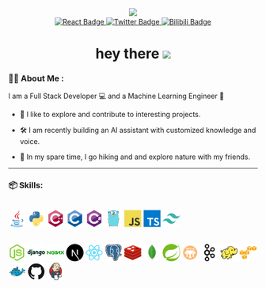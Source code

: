 <div id="header" align="center">
  <img src="https://media.giphy.com/media/dtra4r7NXUlI5XRfOR/giphy.gif" width="100"/>
  <div id="badges">
  <a href="https://oubotong.github.io/johan/">
    <img src="https://img.shields.io/badge/Portofolio-lightgreen?style=for-the-badge&logo=react&logoColor=black" alt="React Badge"/>
  </a>
  <a href="http://www.linkedin.com/in/botong97">
    <img src="https://img.shields.io/badge/Linkedin-lightblue?style=for-the-badge&logo=linkedin&logoColor=black" alt="Twitter Badge"/>
  </a>
  <a href="https://space.bilibili.com/16596867">
    <img src="https://img.shields.io/badge/Bilibili-pink?style=for-the-badge&logo=bilibili&logoColor=black" alt="Bilibili Badge"/>
  </a>
</div>
  <h1>
  hey there
  <img src="https://media.giphy.com/media/hvRJCLFzcasrR4ia7z/giphy.gif" width="30px"/>
</h1>
</div>

### 🧙‍♂️ About Me : 

I am a Full Stack Developer 💻 and a Machine Learning Engineer 🧠

- 🔎 I like to explore and contribute to interesting projects.

- 🛠️ I am recently building an AI assistant with customized knowledge and voice.

- 🌴 In my spare time, I go hiking and and explore nature with my friends.

---

### 📦 Skills:
<p>
  </br>
  <code><img title="Java" height="35" src="./icons/java-original.svg"></code>
  <code><img title="Python" height="35" src="./icons/python-original.svg"></code>
  <code><img title="C++" height="35" src="./icons/cplusplus-original.svg"></code>
  <code><img title="C Programming" height="35" src="./icons/c-original.svg"></code>
  <code><img title="C#" height="35" src="./icons/csharp-original.svg"></code>
  <code><img title="Golang" height="35" src="./icons/go-original.svg"></code>
  <code><img title="JavaScript" height="35" src="./icons/javascript-original.svg"></code>
  <code><img title="TypeScript" height="35" src="./icons/typescript-original.svg"></code>
  <code><img title="Twilwind CSS" height="35" src="./icons/tailwindcss-plain.svg"></code>
</p>
<p>
  </br>
  <code><img title="NodeJS" height="35" src="./icons/nodejs-original.svg"></code>
  <code><img title="Django" height="35" src="./icons/django-plain-wordmark.svg"></code>
  <code><img title="Nginx" height="35" src="./icons/nginx-original.svg"></code>
  <code><img title="NextJS" height="35" src="./icons/nextjs-original.svg"></code>
  <code><img title="React" height="35" src="./icons/react-original.svg"></code>
  <code><img title="PostgreSQL" height="35" src="./icons/postgresql-original.svg"></code>
  <code><img title="Redis" height="35" src="./icons/redis-original.svg"></code>
  <code><img title="MongoDB" height="35" src="./icons/mongodb-original.svg"></code>
  <code><img title="Spring" height="35" src="./icons/spring-original.svg"></code>
  <code><img title="Grails" height="35" src="./icons/grails-original.svg"></code>
  <code><img title="kafka" height="35" src="./icons/apachekafka-original.svg"></code>
  <code><img title="Hadoop" height="35" src="./icons/hadoop-original.svg"></code>
  <code><img title="AWS" height="35" src="./icons/amazonwebservices-original.svg"></code>
  <code><img title="Docker" height="35" src="./icons/docker-original.svg"></code>
  <code><img title="Git" height="35" src="./icons/github-original.svg"></code>
  <code><img title="Jenkins" height="35" src="./icons/jenkins-original.svg"></code>

</p>






